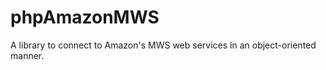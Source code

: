 phpAmazonMWS
============

A library to connect to Amazon's MWS web services in an object-oriented manner.